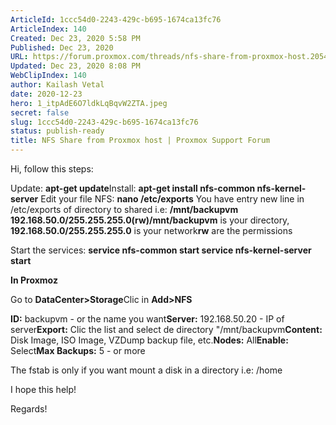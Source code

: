 ```yaml
---
ArticleId: 1ccc54d0-2243-429c-b695-1674ca13fc76
ArticleIndex: 140
Created: Dec 23, 2020 5:58 PM
Published: Dec 23, 2020
URL: https://forum.proxmox.com/threads/nfs-share-from-proxmox-host.20549/
Updated: Dec 23, 2020 8:08 PM
WebClipIndex: 140
author: Kailash Vetal
date: 2020-12-23
hero: 1_itpAdE6O7ldkLqBqvW2ZTA.jpeg
secret: false
slug: 1ccc54d0-2243-429c-b695-1674ca13fc76
status: publish-ready
title: NFS Share from Proxmox host | Proxmox Support Forum
---
```

Hi, follow this steps:

Update: **apt-get update**Install: **apt-get install nfs-common nfs-kernel-server** Edit your file NFS: **nano /etc/exports** You have entry new line in /etc/exports of directory to shared i.e: **/mnt/backupvm 192.168.50.0/255.255.255.0(rw)/mnt/backupvm** is your directory, **192.168.50.0/255.255.255.0** is your network**rw** are the permissions

Start the services: **service nfs-common start service nfs-kernel-server start**

**In Proxmoz**

Go to **DataCenter>Storage**Clic in **Add>NFS**

**ID:** backupvm - or the name you want**Server:** 192.168.50.20 - IP of server**Export:** Clic the list and select de directory "/mnt/backupvm**Content:** Disk Image, ISO Image, VZDump backup file, etc.**Nodes:** All**Enable:** Select**Max Backups:** 5 - or more

The fstab is only if you want mount a disk in a directory i.e: /home

I hope this help!

Regards!
